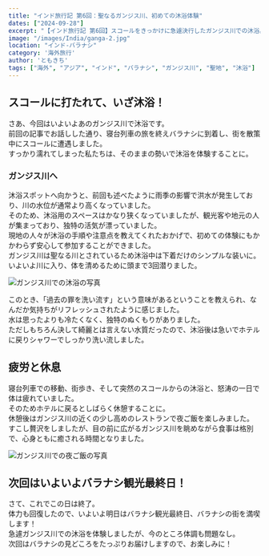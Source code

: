 ```yaml
---
title: "インド旅行記 第6回：聖なるガンジス川、初めての沐浴体験"
dates: ["2024-09-28"]
excerpt: "【インド旅行記 第6回】スコールをきっかけに急遽決行したガンジス川での沐浴。現地の人々に教わった作法、聖なる水に身を委ねる神秘的な体験、そして川を眺めながらの夜景ディナーまで。バラナシでしか味わえない特別な1日。"
image: "/images/India/ganga-2.jpg"
location: "インド-バラナシ"
category: '海外旅行'
author: 'ともきち'
tags: ["海外", "アジア", "インド", "バラナシ", "ガンジス川", "聖地", "沐浴"]
---
```


## スコールに打たれて、いざ沐浴！

さあ、今回はいよいよあのガンジス川で沐浴です。  
前回の記事でお話しした通り、寝台列車の旅を終えバラナシに到着し、街を散策中にスコールに遭遇しました。  
すっかり濡れてしまった私たちは、そのままの勢いで沐浴を体験することに。  

### ガンジス川へ

沐浴スポットへ向かうと、前回も述べたように雨季の影響で洪水が発生しており、川の水位が通常より高くなっていました。  
そのため、沐浴用のスペースはかなり狭くなっていましたが、観光客や地元の人が集まっており、独特の活気が漂っていました。  
現地の人々が沐浴の手順や注意点を教えてくれたおかげで、初めての体験にもかかわらず安心して参加することができました。  
ガンジス川は聖なる川とされているため沐浴中は下着だけのシンプルな装いに。  
いよいよ川に入り、体を清めるために頭まで3回潜りました。  

![ガンジス川での沐浴の写真](/images/India/bathing.jpg)  

このとき、「過去の罪を洗い流す」という意味があるということを教えられ、なんだか気持ちがリフレッシュされたように感じました。  
水は思ったよりも冷たくなく、独特のぬくもりがありました。  
ただしもちろん決して綺麗とは言えない水質だったので、沐浴後は急いでホテルに戻りシャワーでしっかり洗い流しました。  

## 疲労と休息

寝台列車での移動、街歩き、そして突然のスコールからの沐浴と、怒涛の一日で体は疲れていました。  
そのためホテルに戻るとしばらく休憩することに。  
休憩後はガンジス川の近くの少し高めのレストランで夜ご飯を楽しみました。  
すこし贅沢をしましたが、目の前に広がるガンジス川を眺めながら食事は格別で、心身ともに癒される時間となりました。  

![ガンジス川での夜ご飯の写真](/images/India/river-side-restaurant.jpg)  

## 次回はいよいよバラナシ観光最終日！

さて、これでこの日は終了。  
体力も回復したので、いよいよ明日はバラナシ観光最終日、バラナシの街を満喫します！  
急遽ガンジス川での沐浴を体験しましたが、今のところ体調も問題なし。  
次回はバラナシの見どころをたっぷりお届けしますので、お楽しみに！  
